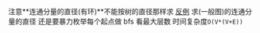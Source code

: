 注意**连通分量的直径(有环)**不能按树的直径那样求
[反例](<./%E6%B3%A8%E6%84%8F%E5%9B%BE%E7%9A%84%E7%9B%B4%E5%BE%84(%E6%9C%89%E7%8E%AF)%E4%B8%8D%E8%83%BD%E6%8C%89%E6%A0%91%E7%9A%84%E7%9B%B4%E5%BE%84%E9%82%A3%E6%A0%B7%E6%B1%82.drawio>)
求(一般图)的连通分量的直径 还是要暴力枚举每个起点做 bfs 看最大层数
时间复杂度`O(V*(V+E))`
